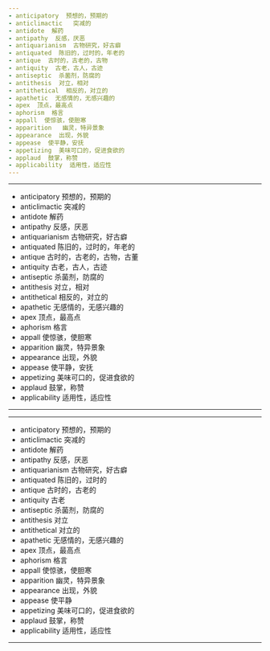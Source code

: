 ```yaml
---
- anticipatory  预想的，预期的
- anticlimactic   突减的
- antidote  解药
- antipathy  反感，厌恶
- antiquarianism  古物研究，好古癖
- antiquated  陈旧的，过时的，年老的
- antique  古时的，古老的，古物
- antiquity  古老，古人，古迹
- antiseptic  杀菌剂，防腐的
- antithesis  对立，相对
- antithetical  相反的，对立的
- apathetic  无感情的，无感兴趣的
- apex  顶点，最高点
- aphorism  格言
- appall  使惊骇，使胆寒
- apparition   幽灵，特异景象
- appearance  出现，外貌
- appease  使平静，安抚
- appetizing  美味可口的，促进食欲的
- applaud  鼓掌，称赞
- applicability  适用性，适应性
---
```


---
- anticipatory  预想的，预期的
- anticlimactic  突减的
- antidote  解药
- antipathy  反感，厌恶
- antiquarianism  古物研究，好古癖
- antiquated  陈旧的，过时的，年老的
- antique  古时的，古老的，古物，古董
- antiquity  古老，古人，古迹
- antiseptic  杀菌剂，防腐的
- antithesis  对立，相对
- antithetical  相反的，对立的
- apathetic  无感情的，无感兴趣的
- apex  顶点，最高点
- aphorism  格言
- appall  使惊骇，使胆寒
- apparition  幽灵，特异景象
- appearance  出现，外貌
- appease  使平静，安抚
- appetizing  美味可口的，促进食欲的
- applaud  鼓掌，称赞
- applicability  适用性，适应性
---

---
- anticipatory  预想的，预期的
- anticlimactic  突减的
- antidote  解药
- antipathy  反感，厌恶
- antiquarianism  古物研究，好古癖
- antiquated  陈旧的，过时的
- antique  古时的，古老的
- antiquity  古老 
- antiseptic  杀菌剂，防腐的
- antithesis  对立
- antithetical  对立的
- apathetic  无感情的，无感兴趣的
- apex  顶点，最高点
- aphorism  格言
- appall  使惊骇，使胆寒
- apparition  幽灵，特异景象
- appearance  出现，外貌
- appease  使平静
- appetizing  美味可口的，促进食欲的
- applaud  鼓掌，称赞
- applicability  适用性，适应性
---